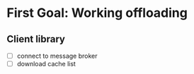 # First Goal: Working offloading

## Client library

- [ ] connect to message broker
- [ ] download cache list